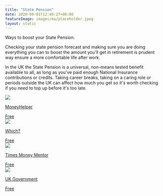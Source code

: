 ```yaml
---
title: "State Pension"
date: 2020-09-01T12:49:27+06:00
featureImage: images/ma/placeholder.jpeg
layout: static
---
```


Ways to boost your State Pension.

Checking your state pension forecast and making sure you are doing everything you can to boost the amount you'll get in retirement is prudent way ensure a more comfortable life after work.

In the UK the State Pension is a universal, non-means tested benefit available to all, as long as you've paid enough National Insurance contributions or credits. Taking career breaks, taking on a caring role or periods outside the UK can affect how much you get so it's worth checking if you need to top up before it's too late.

<a class="ma-link" href="https://www.moneyhelper.org.uk/en/pensions-and-retirement/state-pension"><div class="ma-card ma-card-Wealth"><div class="ma-icon"><img src ="/images/Icon-check - wealth - opacity.svg"/></div><div class="ma-name"><p>MoneyHelper</p></div><div class="ma-paid-text"><span>Free</span></div></div></a><a class="ma-link" href="https://www.which.co.uk/money/pensions-and-retirement/state-pension/can-i-top-up-my-state-pension-aVwgx1p28af4"><div class="ma-card ma-card-Wealth"><div class="ma-icon"><img src ="/images/Icon-check - wealth - opacity.svg"/></div><div class="ma-name"><p>Which?</p></div><div class="ma-paid-text"><span>Free</span></div></div></a><a class="ma-link" href="https://www.thetimes.co.uk/money-mentor/article/boost-defer-pension/"><div class="ma-card ma-card-Wealth"><div class="ma-icon"><img src ="/images/Icon-check - wealth - opacity.svg"/></div><div class="ma-name"><p>Times Money Mentor</p></div><div class="ma-paid-text"><span>Free</span></div></div></a><a class="ma-link" href="https://www.gov.uk/check-state-pension"><div class="ma-card ma-card-Wealth"><div class="ma-icon"><img src ="/images/Icon-check - wealth - opacity.svg"/></div><div class="ma-name"><p>UK Government</p></div><div class="ma-paid-text"><span>Free</span></div></div></a>  

<br/><br/>






